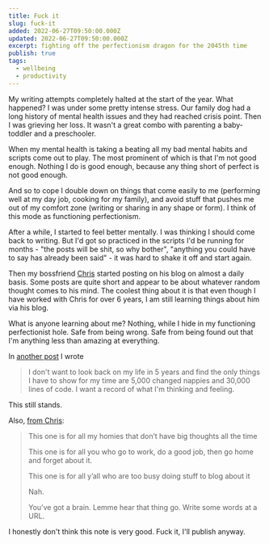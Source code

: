 ```yaml
---
title: Fuck it
slug: fuck-it
added: 2022-06-27T09:50:00.000Z
updated: 2022-06-27T09:50:00.000Z
excerpt: fighting off the perfectionism dragon for the 2045th time
publish: true
tags:
  - wellbeing
  - productivity
---
```


My writing attempts completely halted at the start of the year. What happened? I was under some pretty intense stress. Our family dog had a long history of mental health issues and they had reached crisis point. Then I was grieving her loss. It wasn't a great combo with parenting a baby-toddler and a preschooler.

When my mental health is taking a beating all my bad mental habits and scripts come out to play. The most prominent of which is that I'm not good enough. Nothing I do is good enough, because any thing short of perfect is not good enough.

And so to cope I double down on things that come easily to me (performing well at my day job, cooking for my family), and avoid stuff that pushes me out of my comfort zone (writing or sharing in any shape or form). I think of this mode as functioning perfectionism.

After a while, I started to feel better mentally. I was thinking I should come back to writing. But I'd got so practiced in the scripts I'd be running for months - "the posts will be shit, so why bother", "anything you could have to say has already been said" - it was hard to shake it off and start again.

Then my bossfriend [Chris](https://chriscoyier.net) started posting on his blog on almost a daily basis. Some posts are quite short and appear to be about whatever random thought comes to his mind. The coolest thing about it is that even though I have worked with Chris for over 6 years, I am still learning things about him via his blog.

What is anyone learning about me? Nothing, while I hide in my functioning perfectionist hole. Safe from being wrong. Safe from being found out that I'm anything less than amazing at everything.

In [another post](/why-write/) I wrote

> I don't want to look back on my life in 5 years and find the only things I have to show for my time are 5,000 changed nappies and 30,000 lines of code. I want a record of what I'm thinking and feeling.  

This still stands.

Also, [from Chris](https://chriscoyier.net/2022/05/11/%f0%9f%a7%a0%f0%9f%92%ad%e2%9c%8f%ef%b8%8f/):
<blockquote>

<p>This one is for all my homies that don’t have big thoughts all the time</p>

<p>This one is for all you who go to work, do a good job, then go home and forget about it.</p>

<p>This one is for all y’all who are too busy doing stuff to blog about it</p>

<p>Nah.</p>

<p>You’ve got a brain. Lemme hear that thing go. Write some words at a URL.</p>

</blockquote>

I honestly don't think this note is very good. Fuck it, I'll publish anyway.
